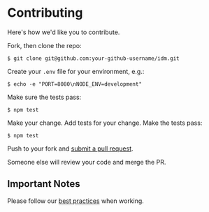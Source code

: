 # Contributing

Here's how we'd like you to contribute.

Fork, then clone the repo:

    $ git clone git@github.com:your-github-username/idm.git

Create your `.env` file for your environment, e.g.:

    $ echo -e "PORT=8080\nNODE_ENV=development"

Make sure the tests pass:

    $ npm test

Make your change. Add tests for your change. Make the tests pass:

    $ npm test

Push to your fork and [submit a pull request][pr].

Someone else will review your code and merge the PR.

## Important Notes

Please follow our [best practices][best-practices] when working.


[pr]: https://github.com/LearnersGuild/idm/compare/
[best-practices]: https://learnersguild.github.io/product-development/best-practices/index.html
